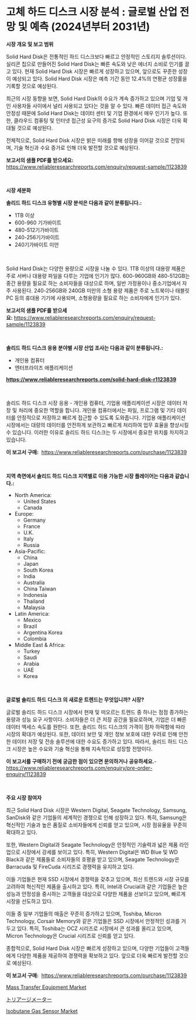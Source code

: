 <p><h1>고체 하드 디스크 시장 분석 : 글로벌 산업 전망 및 예측 (2024년부터 2031년)</h1></p><p><strong>시장 개요 및 보고 범위</strong></p>
<p><p>Solid Hard Disk은 전통적인 하드 디스크보다 빠르고 안정적인 스토리지 솔루션이다. 실리콘 칩으로 만들어진 Solid Hard Disk는 빠른 속도와 낮은 에너지 소비로 인기를 끌고 있다. 현재 Solid Hard Disk 시장은 빠르게 성장하고 있으며, 앞으로도 꾸준한 성장이 예상되고 있다. Solid Hard Disk 시장은 예측 기간 동안 12.4%의 연평균 성장률을 기록할 것으로 예상된다.</p><p>최근의 시장 동향을 보면, Solid Hard Disk의 수요가 계속 증가하고 있으며 기업 및 개인 사용자들 사이에서 널리 사용되고 있다는 것을 알 수 있다. 빠른 데이터 접근 속도와 안정성 때문에 Solid Hard Disk는 데이터 센터 및 기업 환경에서 매우 인기가 높다. 또한, 클라우드 컴퓨팅 및 인터넷 접근성 요구의 증가로 Solid Hard Disk 시장은 더욱 확대될 것으로 예상된다.</p><p>전체적으로, Solid Hard Disk 시장은 밝은 미래를 향해 성장을 이어갈 것으로 전망되며, 기술 혁신과 수요 증가로 인해 더욱 발전할 것으로 예상된다.</p></p>
<p><strong>보고서의 샘플 PDF를 받으세요:</strong> <a href="https://www.reliableresearchreports.com/enquiry/request-sample/1123839">https://www.reliableresearchreports.com/enquiry/request-sample/1123839</a></p>
<p>&nbsp;</p>
<p><strong>시장 세분화</strong></p>
<p><strong>솔리드 하드 디스크 유형별 시장 분석은 다음과 같이 분류됩니다.:</strong></p>
<p><ul><li>1TB 이상</li><li>600-960 기가바이트</li><li>480-512기가바이트</li><li>240-256기가바이트</li><li>240기가바이트 미만</li></ul></p>
<p>&nbsp;</p>
<p><p>Solid Hard Disk는 다양한 용량으로 시장을 나눌 수 있다. 1TB 이상의 대용량 제품은 주로 서버나 대용량 파일을 다루는 기업에 인기가 많다. 600-960GB와 480-512GB는 중간 용량을 필요로 하는 소비자들을 대상으로 하며, 일반 가정용이나 중소기업에서 자주 사용된다. 240-256GB와 240GB 미만의 소형 용량 제품은 주로 노트북이나 태블릿 PC 등의 휴대용 기기에 사용되며, 소형용량을 필요로 하는 소비자에게 인기가 있다.</p></p>
<p><strong>보고서의 샘플 PDF를 받으세요:</strong>&nbsp;<a href="https://www.reliableresearchreports.com/enquiry/request-sample/1123839">https://www.reliableresearchreports.com/enquiry/request-sample/1123839</a></p>
<p>&nbsp;</p>
<p><strong> 솔리드 하드 디스크 응용 분야별 시장 산업 조사는 다음과 같이 분류됩니다.:</strong></p>
<p><ul><li>개인용 컴퓨터</li><li>엔터프라이즈 애플리케이션</li></ul></p>
<p><strong><a href="https://www.reliableresearchreports.com/solid-hard-disk-r1123839">https://www.reliableresearchreports.com/solid-hard-disk-r1123839</a></strong></p>
<p>&nbsp;</p>
<p><p>솔리드 하드 디스크 시장 응용 - 개인용 컴퓨터, 기업용 애플리케이션 시장은 데이터 저장 및 처리에 중요한 역할을 합니다. 개인용 컴퓨터에서는 파일, 프로그램 및 기타 데이터를 안정적으로 저장하고 빠르게 접근할 수 있도록 도와줍니다. 기업용 애플리케이션 시장에서는 대량의 데이터를 안전하게 보관하고 빠르게 처리하여 업무 효율을 향상시킬 수 있습니다. 이러한 이유로 솔리드 하드 디스크는 두 시장에서 중요한 위치를 차지하고 있습니다.</p></p>
<p><strong>이 보고서 구매:</strong>&nbsp; <a href="https://www.reliableresearchreports.com/purchase/1123839">https://www.reliableresearchreports.com/purchase/1123839</a></p>
<p>&nbsp;</p>
<p><strong>지역 측면에서 솔리드 하드 디스크 지역별로 이용 가능한 시장 플레이어는 다음과 같습니다.:</strong></p>
<p><ul>
    <li>
        North America:
        <ul>
            <li>United States</li>
            <li>Canada</li>
        </ul>
    </li>
    <li>
        Europe:
        <ul>
            <li>Germany</li>
            <li>France</li>
            <li>U.K.</li>
            <li>Italy</li>
            <li>Russia</li>
        </ul>
    </li>
    <li>
        Asia-Pacific:
        <ul>
            <li>China</li>
            <li>Japan</li>
            <li>South Korea</li>
            <li>India</li>
            <li>Australia</li>
            <li>China Taiwan</li>
            <li>Indonesia</li>
            <li>Thailand</li>
            <li>Malaysia</li>
        </ul>
    </li>
    <li>
        Latin America:
        <ul>
            <li>Mexico</li>
            <li>Brazil</li>
            <li>Argentina Korea</li>
            <li>Colombia</li>
        </ul>
    </li>
    <li>
        Middle East & Africa:
        <ul>
            <li>Turkey</li>
            <li>Saudi</li>
            <li>Arabia</li>
            <li>UAE</li>
            <li>Korea</li>
        </ul>
    </li>
    </ul></p>
<p>&nbsp;</p>
<p><strong>글로벌 솔리드 하드 디스크 의 새로운 트렌드는 무엇입니까? 시장?</strong></p>
<p><p>글로벌 솔리드 하드 디스크 시장에서 현재 및 떠오르는 트렌드 중 하나는 점점 증가하는 용량과 성능 요구 사항이다. 소비자들은 더 큰 저장 공간을 필요로하며, 기업은 더 빠른 데이터 액세스 속도를 원한다. 또한, 솔리드 하드 디스크의 가격이 점차 하락함에 따라 시장의 확대가 예상된다. 또한, 데이터 보안 및 개인 정보 보호에 대한 우려로 인해 안전한 데이터 저장 및 전송 솔루션에 대한 수요도 증가하고 있다. 따라서, 솔리드 하드 디스크 시장은 높은 수요와 기술 혁신을 통해 지속적으로 성장할 전망이다.</p></p>
<p><strong>이 보고서를 구매하기 전에 궁금한 점이 있으면 문의하거나 공유하세요.</strong>- <a href="https://www.reliableresearchreports.com/enquiry/pre-order-enquiry/1123839">https://www.reliableresearchreports.com/enquiry/pre-order-enquiry/1123839</a></p>
<p>&nbsp;</p>
<p><strong>주요 시장 참여자</strong></p>
<p><p>최근 Solid Hard Disk 시장은 Western Digital, Seagate Technology, Samsung, SanDisk와 같은 기업들의 세계적인 경쟁으로 인해 성장하고 있다. 특히, Samsung은 혁신적인 기술과 높은 품질로 소비자들에게 신뢰를 얻고 있으며, 시장 점유율을 꾸준히 확대하고 있다. </p><p>또한, Western Digital과 Seagate Technology은 안정적인 기술력과 넓은 제품 라인업으로 시장에서 강세를 보이고 있다. 특히, Western Digital은 WD Blue 및 WD Black과 같은 제품들로 소비자들의 호평을 받고 있으며, Seagate Technology은 Barracuda 및 FireCuda 시리즈로 경쟁력을 유지하고 있다.</p><p>이들 기업들은 현재 SSD 시장에서 경쟁력을 갖추고 있으며, 최신 트렌드와 시장 규모를 고려하여 혁신적인 제품을 출시하고 있다. 특히, Intel과 Crucial과 같은 기업들은 높은 성능과 안정성을 중시하는 고객들을 대상으로 다양한 제품을 선보이고 있으며, 빠르게 시장을 선도하고 있다.</p><p>이들 중 일부 기업들의 매출은 꾸준히 증가하고 있으며, Toshiba, Micron Technology, Corsair Memory와 같은 기업들은 SSD 시장에서 안정적인 성과를 거두고 있다. 특히, Toshiba는 OCZ 시리즈로 시장에서 큰 성과를 올리고 있으며, Micron Technology은 Crucial 시리즈로 신뢰를 얻고 있다.</p><p>종합적으로, Solid Hard Disk 시장은 빠르게 성장하고 있으며, 다양한 기업들이 고객들에게 다양한 제품을 제공하여 경쟁력을 확보하고 있다. 앞으로 더욱 빠르게 발전할 것으로 예상된다.</p></p>
<p><strong>이 보고서 구매:</strong>&nbsp;&nbsp;<a href="https://www.reliableresearchreports.com/purchase/1123839">https://www.reliableresearchreports.com/purchase/1123839</a></p>
<p><p><a href="https://github.com/BryceTownsendr/Market-Research-Report-List-4/blob/main/mass-transfer-equipment-market.md">Mass Transfer Equipment Market</a></p><p><a href="https://medium.com/@jacobkelly525/%E3%83%88%E3%83%AA%E3%82%A2%E3%83%BC%E3%82%B8%E3%83%A1%E3%83%BC%E3%82%BF%E3%83%BC%E5%B8%82%E5%A0%B4%E3%81%AE%E8%A6%8F%E6%A8%A1%E3%81%A8%E5%B8%82%E5%A0%B4%E5%8B%95%E5%90%91-%E5%AE%8C%E5%85%A8%E3%81%AA%E6%A5%AD%E7%95%8C%E6%A6%82%E8%A6%81-2024%E5%B9%B4%E3%81%8B%E3%82%892031%E5%B9%B4-62d22227863c">トリアージメーター</a></p><p><a href="https://invited-way-688.notion.site/Isobutane-Gas-Sensor-Market-Outlook-Industry-Overview-and-Forecast-2024-to-2031-e7b9f10d560d46d5b26b8adb3d3b9a32">Isobutane Gas Sensor Market</a></p></p>